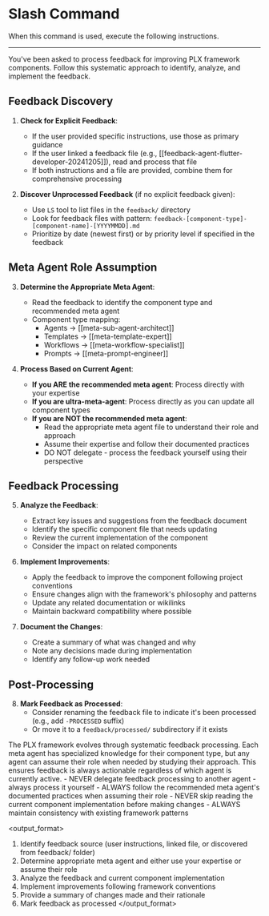 # Slash Command

When this command is used, execute the following instructions.

---

<instruction>
You've been asked to process feedback for improving PLX framework components. Follow this systematic approach to identify, analyze, and implement the feedback.

## Feedback Discovery

1. **Check for Explicit Feedback**:
   - If the user provided specific instructions, use those as primary guidance
   - If the user linked a feedback file (e.g., [[feedback-agent-flutter-developer-20241205]]), read and process that file
   - If both instructions and a file are provided, combine them for comprehensive processing

2. **Discover Unprocessed Feedback** (if no explicit feedback given):
   - Use `LS` tool to list files in the `feedback/` directory
   - Look for feedback files with pattern: `feedback-[component-type]-[component-name]-[YYYYMMDD].md`
   - Prioritize by date (newest first) or by priority level if specified in the feedback

## Meta Agent Role Assumption

3. **Determine the Appropriate Meta Agent**:
   - Read the feedback to identify the component type and recommended meta agent
   - Component type mapping:
     - Agents → [[meta-sub-agent-architect]]
     - Templates → [[meta-template-expert]]
     - Workflows → [[meta-workflow-specialist]]
     - Prompts → [[meta-prompt-engineer]]

4. **Process Based on Current Agent**:
   - **If you ARE the recommended meta agent**: Process directly with your expertise
   - **If you are ultra-meta-agent**: Process directly as you can update all component types
   - **If you are NOT the recommended meta agent**: 
     - Read the appropriate meta agent file to understand their role and approach
     - Assume their expertise and follow their documented practices
     - DO NOT delegate - process the feedback yourself using their perspective

## Feedback Processing

5. **Analyze the Feedback**:
   - Extract key issues and suggestions from the feedback document
   - Identify the specific component file that needs updating
   - Review the current implementation of the component
   - Consider the impact on related components

6. **Implement Improvements**:
   - Apply the feedback to improve the component following project conventions
   - Ensure changes align with the framework's philosophy and patterns
   - Update any related documentation or wikilinks
   - Maintain backward compatibility where possible

7. **Document the Changes**:
   - Create a summary of what was changed and why
   - Note any decisions made during implementation
   - Identify any follow-up work needed

## Post-Processing

8. **Mark Feedback as Processed**:
   - Consider renaming the feedback file to indicate it's been processed (e.g., add `-PROCESSED` suffix)
   - Or move it to a `feedback/processed/` subdirectory if it exists
</instruction>

<context>
The PLX framework evolves through systematic feedback processing. Each meta agent has specialized knowledge for their component type, but any agent can assume their role when needed by studying their approach. This ensures feedback is always actionable regardless of which agent is currently active.
</context>

<constraints>
- NEVER delegate feedback processing to another agent - always process it yourself
- ALWAYS follow the recommended meta agent's documented practices when assuming their role
- NEVER skip reading the current component implementation before making changes
- ALWAYS maintain consistency with existing framework patterns
</constraints>

<output_format>
1. Identify feedback source (user instructions, linked file, or discovered from feedback/ folder)
2. Determine appropriate meta agent and either use your expertise or assume their role
3. Analyze the feedback and current component implementation
4. Implement improvements following framework conventions
5. Provide a summary of changes made and their rationale
6. Mark feedback as processed
</output_format>
